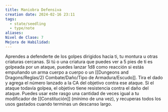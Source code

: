 ```yaml
---
title: Maniobra Defensiva
creation date: 2024-02-16 23:11
tags:
  - state/seedling
  - type/note
aliases: 
Nivel de Clase: 7
Mejora de Habilidad:
---
```

Aprendes a defenderte de los golpes dirigidos hacia ti, tu montura u otras criaturas cercanas. Si tú o una criatura que puedes ver a 5 pies de ti es golpeada por un ataque, puedes lanzar 1d8 como
reacción si estás empuñando un arma cuerpo a cuerpo o un [[Dungeons and Dragons/Reglas/2) Combate/Daño/Tipo de Armadura/Escudo]]. Tira el dado y agrega el número lanzado a la CA del objetivo contra ese ataque. Si el ataque todavía golpea, el objetivo tiene resistencia contra el daño del ataque.
Puedes usar este rasgo una cantidad de veces igual a tu modificador de [[Constitución]] (mínimo de una vez), y recuperas todos los usos gastados cuando terminas un descanso largo.

